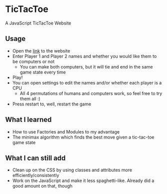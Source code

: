 # TicTacToe
A JavaScript TicTacToe Website

## Usage
- Open the [link](https://mpiriya.github.io/tictactoe/) to the website
- Enter Player 1 and Player 2 names and whether you would like them to be computers or not
  - You can make both computers, but it will tie and end in the same game state every time
- Play!
- You can open settings to edit the names and/or whether each player is a CPU
  - All 4 permutations of humans and computers work, so feel free to try them all :)
- Press restart to, well, restart the game

## What I learned
- How to use Factories and Modules to my advantage
- The minimax algorithm which finds the best move given a tic-tac-toe game state

## What I can still add
- Clean up on the CSS by using classes and attributes more efficiently/consistently
- Work on the JavaScript and make it less spaghetti-like. Already did a good amount on that, though
